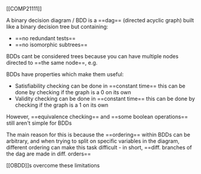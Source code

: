 [[COMP21111]]

A binary decision diagram / BDD is a ==dag== (directed acyclic graph) built like a binary decision tree but containing:
- ==no redundant tests==
- ==no isomorphic subtrees==

BDDs cant be considered trees because you can have multiple nodes directed to ==the same node==, e.g.

BDDs have properties which make them useful:
- Satisfiability checking can be done in ==constant time==
  this can be done by checking if the graph is a $0$ on its own
- Validity checking can be done in ==constant time==
  this can be done by checking if the graph is a $1$ on its own

However, ==equivalence checking== and ==some boolean operations== still aren't simple for BDDs

The main reason for this is because the ==ordering== within BDDs can be arbitrary, and when trying to split on specific variables in the diagram, different ordering can make this task difficult - in short, ==diff. branches of the dag are made in diff. orders==

[[OBDD]]s overcome these limitations
